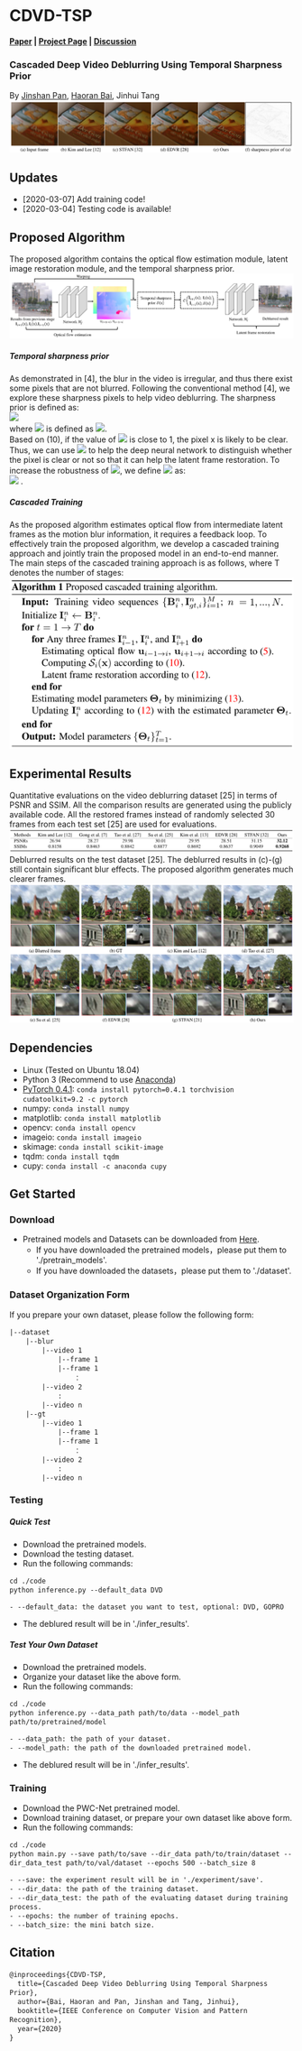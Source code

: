 # CDVD-TSP
#### [Paper](https://csbhr.github.io/projects/cdvd-tsp/index.html) | [Project Page](https://csbhr.github.io/projects/cdvd-tsp/index.html) | [Discussion](https://csbhr.github.io/projects/cdvd-tsp/index.html)
### Cascaded Deep Video Deblurring Using Temporal Sharpness Prior
By [Jinshan Pan](https://jspan.github.io/), [Haoran Bai](https://csbhr.github.io/), Jinhui Tang
![top-result](./imgs/top-result.png)

## Updates
- [2020-03-07] Add training code!
- [2020-03-04] Testing code is available!

## Proposed Algorithm
The proposed algorithm contains the optical flow estimation module, latent image restoration module, and the temporal sharpness prior.
![proposed-method-overview](./imgs/proposed-method-overview.png)
##### Temporal sharpness prior
As demonstrated in [4], the blur in the video is irregular, and thus there exist some pixels that are not blurred. Following the conventional method [4], we explore these sharpness pixels to help video deblurring. The sharpness prior is defined as:  
<img src="https://latex.codecogs.com/gif.latex?S_i(x)=exp(-\frac{1}{2}\sum_{j\&j\neq&space;0}D(I_{i&plus;j\rightarrow&space;i}(x&plus;u_{i&plus;j\rightarrow&space;i});I_i(x)))"/>  
where <img src="https://latex.codecogs.com/gif.latex?S_i(x)=D(I_{i+j}(x+u_{i+j \rightarrow i}); I_i(x)) "/>  is defined as <img src="https://latex.codecogs.com/gif.latex?S_i(x)=\left \| I_{i+j}(x+u_{i+j \rightarrow i} - I_i(x) \right \|^2 "/>.  
Based on (10), if the value of <img src="https://latex.codecogs.com/gif.latex?S_i(x) "/> is close to 1, the pixel x is likely to be clear. Thus, we can use <img src="https://latex.codecogs.com/gif.latex?S_i(x) "/> to help the deep neural network to distinguish whether the pixel is clear or not so that it can help the latent frame restoration. To increase the robustness of <img src="https://latex.codecogs.com/gif.latex?S_i(x) "/>, we define <img src="https://latex.codecogs.com/gif.latex?D(.) "/> as:  
<img src="https://latex.codecogs.com/gif.latex?D(I_{i+j}(x+u_{i+j \rightarrow i}); I_i(x)) = \sum_{y\in \omega(x)} \left \| I_{i+j}(x+u_{i+j \rightarrow i} - I_i(x) \right \|^2 \tag{11} \]
where \( \omega(x) \) denotes an image patch centerd at pixel \( x "/> .
##### Cascaded Training
As the proposed algorithm estimates optical flow from intermediate latent frames as the motion blur information, it requires a feedback loop. To effectively train the proposed algorithm, we develop a cascaded training approach and jointly train the proposed model in an end-to-end manner. The main steps of the cascaded training approach is as follows, where T denotes the number of stages:
![proposed-method-overview](./imgs/proposed-method-summarize.png)

## Experimental Results
Quantitative evaluations on the video deblurring dataset [25] in terms of PSNR and SSIM. All the comparison results are generated using the publicly available code. All the restored frames instead of randomly selected 30 frames from each test set [25] are used for evaluations.
![proposed-method-overview](./imgs/quantitative-eval-dvd-result.png)
Deblurred results on the test dataset [25]. The deblurred results in (c)-(g) still contain significant blur effects. The proposed algorithm generates much clearer frames.
![proposed-method-overview](./imgs/visual-comparsion-dvd-result.png)

## Dependencies

- Linux (Tested on Ubuntu 18.04)
- Python 3 (Recommend to use [Anaconda](https://www.anaconda.com/download/#linux))
- [PyTorch 0.4.1](https://pytorch.org/): `conda install pytorch=0.4.1 torchvision cudatoolkit=9.2 -c pytorch`
- numpy: `conda install numpy`
- matplotlib: `conda install matplotlib`
- opencv: `conda install opencv`
- imageio: `conda install imageio`
- skimage: `conda install scikit-image`
- tqdm: `conda install tqdm`
- cupy: `conda install -c anaconda cupy`

## Get Started

### Download
- Pretrained models and Datasets can be downloaded from [Here](https://drive.google.com/drive/folders/1lw_1jITafEQ9DvMys_S6aYwtNApYKWsz?usp=sharing).
	- If you have downloaded the pretrained models，please put them to './pretrain_models'.
	- If you have downloaded the datasets，please put them to './dataset'.

### Dataset Organization Form
If you prepare your own dataset, please follow the following form:
```
|--dataset  
    |--blur  
        |--video 1
            |--frame 1
            |--frame 1
                ：  
        |--video 2
            :
        |--video n
    |--gt
        |--video 1
            |--frame 1
            |--frame 1
                ：  
        |--video 2
        	:
        |--video n
```

### Testing

##### Quick Test
- Download the pretrained models.
- Download the testing dataset.
- Run the following commands:
```
cd ./code
python inference.py --default_data DVD
```
	- --default_data: the dataset you want to test, optional: DVD, GOPRO
- The deblured result will be in './infer_results'.

##### Test Your Own Dataset
- Download the pretrained models.
- Organize your dataset like the above form.
- Run the following commands:
```
cd ./code
python inference.py --data_path path/to/data --model_path path/to/pretrained/model
```
	- --data_path: the path of your dataset.
	- --model_path: the path of the downloaded pretrained model.
- The deblured result will be in './infer_results'.

### Training
- Download the PWC-Net pretrained model.
- Download training dataset, or prepare your own dataset like above form.
- Run the following commands:
```
cd ./code
python main.py --save path/to/save --dir_data path/to/train/dataset --dir_data_test path/to/val/dataset --epochs 500 --batch_size 8
```
	- --save: the experiment result will be in './experiment/save'.
	- --dir_data: the path of the training dataset.
	- --dir_data_test: the path of the evaluating dataset during training process.
	- --epochs: the number of training epochs.
	- --batch_size: the mini batch size.

## Citation
```
@inproceedings{CDVD-TSP,
  title={Cascaded Deep Video Deblurring Using Temporal Sharpness Prior},
  author={Bai, Haoran and Pan, Jinshan and Tang, Jinhui},
  booktitle={IEEE Conference on Computer Vision and Pattern Recognition},
  year={2020}
}
```

